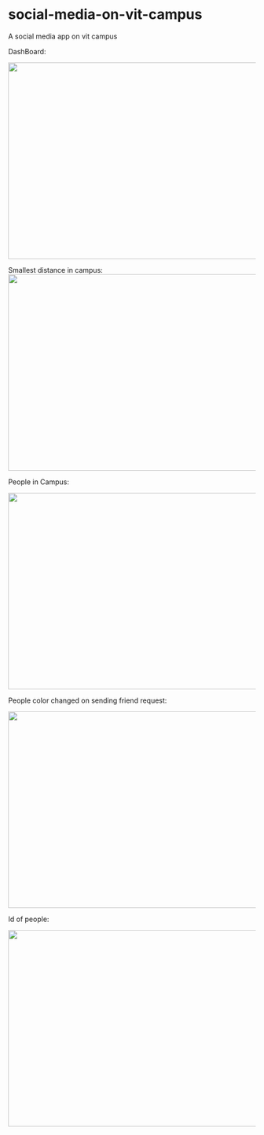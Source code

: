 # social-media-on-vit-campus
A social media app on vit campus

DashBoard:

<img src="https://github.com/rushilenekar20/socail-media-on-vit-campus/blob/master/Screenshots/dashboard.png" width ="800px" height ="400px" >


Smallest distance in campus:
<img src="https://github.com/rushilenekar20/socail-media-on-vit-campus/blob/master/Screenshots/smallestpath.png" width ="800px" height ="400px" >

People in Campus:

<img src="https://github.com/rushilenekar20/socail-media-on-vit-campus/blob/master/Screenshots/people%20in%20campus.png" width ="800px" height ="400px" >


People color changed on sending friend request:

<img src="https://github.com/rushilenekar20/socail-media-on-vit-campus/blob/master/Screenshots/friends%20suggested%20got%20changed.png" width ="800px" height ="400px" >


Id of people:

<img src="https://github.com/rushilenekar20/socail-media-on-vit-campus/blob/master/Screenshots/id%20of%20people.png" width ="800px" height ="400px" >
